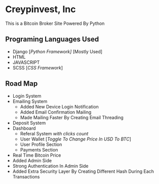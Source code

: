# Creypinvest, Inc
This is a Bitcoin Broker Site Powered By Python

## Programing Languages Used
- Django [_Python Framework]_ [Mostly Used]
- HTML 
- JAVASCRIPT
- SCSS [_CSS Framework_]

## Road Map
- Login System
- Emailing System
  - Added New Device Login Notification
  - Added Email Confirmation Mailing
  - Made Mailing Faster By Creating Email Threading
- Deposit System
- Dashboard
  - Referal System _with clicks count_
  - User Wallet [_Toggle To Change Price In USD To BTC_]
  - User Profile Section
  - Payments Section
- Real Time Bitcoin Price
- Added Admin Side
- Strong Authentication In Admin Side
- Added Extra Security Layer By Creating Different Hash During Each Transactions
